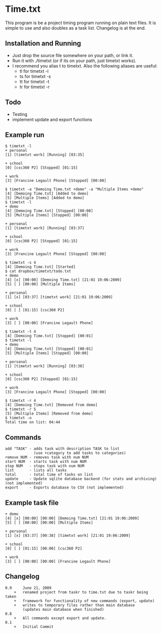 Time.txt
=====
This program is be a project timing program running on plain text files.
It is simple to use and also doubles as a task list. Changelog is at the end.

Installation and Running
------------------------
+ Just drop the source file somewhere on your path, or link it.
+ Run it with ./timetxt (or if its on your path, just timetxt works).
+ I recommend you alias t to timetxt.  Also the following aliases are useful:
	- tl for timetxt -l
	- ts for timetxt -s
	- tt for timetxt -t
	- tr for timetxt -r

Todo
----
 + Testing
 + implement update and export functions

Example run
-----------
	$ timetxt -l
	+ personal
	[1] [timetxt work] [Running] [03:35]

	+ school
	[0] [csc360 P2] [Stopped] [01:15]

	+ work
	[3] [Francine Legault Phone] [Stopped] [00:00]

	$ timetxt -a "Demoing Time.txt +demo" -a "Multiple Items +demo"
	[4] [Demoing Time.txt] [Added to demo]
	[5] [Multiple Items] [Added to demo]
	$ timetxt -l
	+ demo
	[4] [Demoing Time.txt] [Stopped] [00:00]
	[5] [Multiple Items] [Stopped] [00:00]

	+ personal
	[1] [timetxt work] [Running] [03:37]

	+ school
	[0] [csc360 P2] [Stopped] [01:15]

	+ work
	[3] [Francine Legault Phone] [Stopped] [00:00]

	$ timetxt -s 4
	[4] [Demoing Time.txt] [Started]
	$ cat dropbox/timetxt/todo.txt
	+ demo
	[4] [x] [00:00] [Demoing Time.txt] [21:01 19:06:2009]
	[5] [ ] [00:00] [Multiple Items]

	+ personal
	[1] [x] [03:37] [timetxt work] [21:01 19:06:2009]

	+ school
	[0] [ ] [01:15] [csc360 P2]

	+ work
	[3] [ ] [00:00] [Francine Legault Phone]

	$ timetxt -t 4
	[4] [Demoing Time.txt] [Stopped] [00:01]
	$ timetxt -l
	+ demo
	[4] [Demoing Time.txt] [Stopped] [00:01]
	[5] [Multiple Items] [Stopped] [00:00]

	+ personal
	[1] [timetxt work] [Running] [03:38]

	+ school
	[0] [csc360 P2] [Stopped] [01:15]

	+ work
	[3] [Francine Legault Phone] [Stopped] [00:00]

	$ timetxt -r 4
	[4] [Demoing Time.txt] [Removed from demo]
	$ timetxt -r 5
	[5] [Multiple Items] [Removed from demo]
	$ timetxt -o
	Total time on list: 04:44

Commands
--------

	add "TASK" - adds task with description TASK to list
				 (use +category to add tasks to categories)
	remove NUM - removes task with num NUM
	start NUM  - starts task with num NUM
	stop NUM   - stops task with num NUM
	list       - lists all tasks
	total      - total time of tasks on list
	update	   - Update sqlite database backend (for stats and archiving) (not implemented)
	export	   - Exports database to CSV (not implemented)

Example task file
-----------------
	+ demo
	[4] [x] [00:00] [00:00] [Demoing Time.txt] [21:01 19:06:2009]
	[5] [ ] [00:00] [00:00] [Multiple Items]

	+ personal
	[1] [x] [03:37] [00:38] [timetxt work] [21:01 19:06:2009]

	+ school
	[0] [ ] [01:15] [00:00] [csc360 P2]

	+ work
	[3] [ ] [00:00] [00:00] [Francine Legault Phone]

Changelog
---------

	0.9		June 21, 2009
		+	renamed project from taskr to time.txt due to taskr being taken
		+	framework for functionality of new commands (export, update)
		+	writes to temporary files rather than main database
			(updates main database when finished)
	0.8
		+	All commands except export and update.
	0.1
		+	Initial Commit
